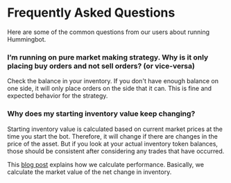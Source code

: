 # Frequently Asked Questions

Here are some of the common questions from our users about running Hummingbot.

### I’m running on pure market making strategy. Why is it only placing buy orders and not sell orders? (or vice-versa)

Check the balance in your inventory. If you don't have enough balance on one side, it will only place orders on the side that it can. This is fine and expected behavior for the strategy.

### Why does my starting inventory value keep changing?

Starting inventory value is calculated based on current market prices at the time you start the bot. Therefore, it will change if there are changes in the price of the asset. But if you look at your actual inventory token balances, those should be consistent after considering any trades that have occurred.

This [blog post](https://hummingbot.io/blog/2019-07-measure-performance-crypto-trading/) explains how we calculate performance. Basically, we calculate the market value of the net change in inventory.
